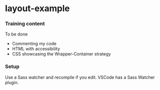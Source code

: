 # layout-example
### Training content
To be done
- Commenting my code
- HTML with accessibility
- CSS showcasing the Wrapper-Container strategy

### Setup
Use a Sass watcher and recompile if you edit. VSCode has a Sass Watcher plugin.